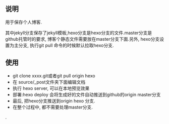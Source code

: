 ## 说明
用于保存个人博客.

其中jekyll分支保存了jekyll模板,hexo分支是hexo分支的文件.master分支是github托管时的要求, 博客个静态文件需要放在master分支下面.另外, hexo分支设置为主分支, 执行git pull 命令的时候默认拉取hexo分支.

## 使用
* git clone xxxx.git或者git pull origin hexo
* 在 source/_post文件夹下面编辑文档
* 执行 hexo server, 可以在本地预览效果
* 部署:hexo deploy 会将生成好的文件自动推送到github的origin master分支
* 最后, 把hexo分支推送到origin hexo 分支.
* 在整个过程中, 都不需要处理master分支.

.
